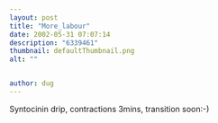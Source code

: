 ```yaml
---
layout: post
title: "More_labour"
date: 2002-05-31 07:07:14
description: "6339461"
thumbnail: defaultThumbnail.png
alt: ""


author: dug
---
```


<p>Syntocinin drip, contractions 3mins, transition soon:-)</p>
